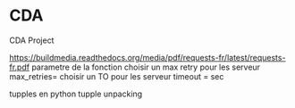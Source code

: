 # CDA
CDA Project


https://buildmedia.readthedocs.org/media/pdf/requests-fr/latest/requests-fr.pdf
parametre de la fonction
choisir un max retry pour les serveur
max_retries=
choisir un TO pour les serveur
timeout = sec


tupples en python
tupple unpacking

